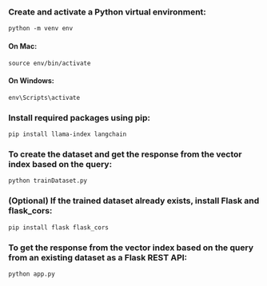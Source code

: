 ### Create and activate a Python virtual environment: 
 ```python -m venv env```
 
 #### On Mac:
 ```source env/bin/activate```
 
 #### On Windows:
 ```env\Scripts\activate```

 ### Install required packages using pip:
 ```pip install llama-index langchain```
 
 ### To create the dataset and get the response from the vector index based on the query:
 ```python trainDataset.py```

 ### (Optional) If the trained dataset already exists, install Flask and flask_cors:

 ```pip install flask flask_cors```

 ### To get the response from the vector index based on the query from an existing dataset as a Flask REST API:
 ```python app.py```
